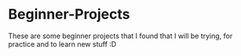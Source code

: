 # Beginner-Projects
These are some beginner projects that I found that I will be trying, for practice and to learn new stuff :D
